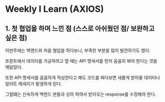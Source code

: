 # Weekly I Learn (AXIOS)

## 1. 첫 협업을 하며 느낀 점 (스스로 아쉬웠던 점/ 보완하고 싶은 점)

이번주에는 백엔드와 처음 협업을 하다보니, 부족한 부분을 많이 발견하기도 했다.

프론트에서 데이터를 가공하려고 할 때는 API 명세서를 먼저 꼼꼼히 봐야 한다는 것을 깨달았다.

또한 API 명세서를 꼼꼼하게 작성한다고 해도 코드를 짜다보면 새롭게 받아올 데이터나 알러트 메세지가 발생하게 된다.

그럴떄는 신속하게 백엔드 분들과 상의 하여서 받아오는 response를 수정해야 한다.
